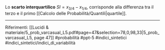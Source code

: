 Lo **scarto interquartilico** $SI = x_{3/4} - x_{1/4}$, corrisponde alla differenza tra il terzo e il primo [[Calcolo delle Probabilità/Quantili|quartile]].

***
Riferimenti:
[[Lucidi & materiale/5_prob_varcasual_L5.pdf#page=47&selection=78,0,98,33|5_prob_varcasual_L5, page 47]]
#probabilità 
#ppt-5 
#indici_sintetici 
#indici_sintetici/indici_di_variabilità 